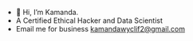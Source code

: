 - 👋 Hi, I’m Kamanda. 
- A Certified Ethical Hacker and Data Scientist
- Email me for business kamandawyclif2@gmail.com

<!---
Wyclefo/Wyclefo is a ✨ special ✨ repository because its `README.md` (this file) appears on your GitHub profile.
You can click the Preview link to take a look at your changes.
--->
